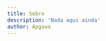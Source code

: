 ```yaml
---
title: Sobre
description: 'Nada aqui ainda'
author: Apgaua
---
```

<!-- 
Escrito em Go, Hugo é um gerador de sites estáticos de código aberto disponível sob a [Licença Apache 2.0.](https://github.com/gohugoio/hugo/blob/master/LICENSE) Hugo suporta os tipos de arquivos de dados TOML, YAML e JSON, arquivos de conteúdo em Markdown e HTML, e usa shortcodes para adicionar conteúdo rico. Outras funcionalidades notáveis incluem taxonomias, modo multilíngue, processamento de imagens, formatos de saída personalizados, minificação de HTML/CSS/JS e suporte para fluxos de trabalho com Sass e SCSS.

Hugo faz uso de uma variedade de projetos de código aberto, incluindo:

* https://github.com/yuin/goldmark
* https://github.com/alecthomas/chroma
* https://github.com/muesli/smartcrop
* https://github.com/spf13/cobra
* https://github.com/spf13/viper

Hugo é ideal para blogs, sites corporativos, portfólios criativos, revistas online, aplicações de uma só página ou até mesmo um site com milhares de páginas.

Hugo é para pessoas que desejam codificar seu próprio site sem se preocupar em configurar runtimes complicados, dependências e bancos de dados.

Sites construídos com Hugo são extremamente rápidos, seguros e podem ser implantados em qualquer lugar, incluindo AWS, GitHub Pages, Heroku, Netlify e qualquer outro provedor de hospedagem.

Saiba mais e contribua no [GitHub](https://github.com/gohugoio). -->
